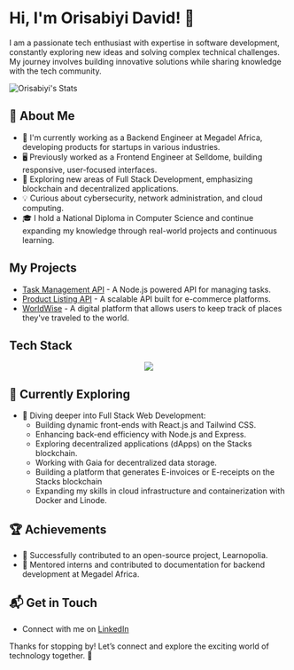 # Hi, I'm Orisabiyi David! 👋

I am a passionate tech enthusiast with expertise in software development, constantly exploring new ideas and solving complex technical challenges. My journey involves building innovative solutions while sharing knowledge with the tech community.

![Orisabiyi's Stats](https://github-readme-stats.vercel.app/api?username=Orisabiyi&theme=vue-dark&show_icons=true&hide_border=true&count_private=true)

## 🚀 About Me

- 🔭 I'm currently working as a Backend Engineer at Megadel Africa, developing products for startups in various industries.
- 🖥️ Previously worked as a Frontend Engineer at Selldome, building responsive, user-focused interfaces.
- 🌱 Exploring new areas of Full Stack Development, emphasizing blockchain and decentralized applications.
- 💡 Curious about cybersecurity, network administration, and cloud computing.
- 🎓 I hold a National Diploma in Computer Science and continue expanding my knowledge through real-world projects and continuous learning.

## My Projects
- [Task Management API](https://github.com/Orisabiyi/taskify) - A Node.js powered API for managing tasks.
- [Product Listing API](https://github.com/Orisabiyi/simple-crud-api) - A scalable API built for e-commerce platforms.
- [WorldWise](https://github.com/Orisabiyi/worldwise) - A digital platform that allows users to keep track of places they've traveled to the world.

## Tech Stack
<p align="center">
  <a href="https://skillicons.dev">
    <img src="https://skillicons.dev/icons?i=js,nodejs,react,nextjs,redux,mongodb,express,py,flask,postgres,html,css,scss,tailwind,vercel,vim&perline=4" />
  </a>
</p>

## 🌱 Currently Exploring

- 🚀 Diving deeper into Full Stack Web Development:
  - Building dynamic front-ends with React.js and Tailwind CSS.
  - Enhancing back-end efficiency with Node.js and Express.
  - Exploring decentralized applications (dApps) on the Stacks blockchain.
  - Working with Gaia for decentralized data storage.
  - Building a platform that generates E-invoices or E-receipts on the Stacks blockchain
  - Expanding my skills in cloud infrastructure and containerization with Docker and Linode.

## 🏆 Achievements

- 🌟 Successfully contributed to an open-source project, Learnopolia.
- 🚀 Mentored interns and contributed to documentation for backend development at Megadel Africa.

## 📬 Get in Touch

- Connect with me on [LinkedIn](https://www.linkedin.com/in/orisabiyi)

Thanks for stopping by! Let’s connect and explore the exciting world of technology together. 🚀

<!--

Here are some ideas to get you started:

- 🔭 I’m currently working on ...
- 🌱 I’m currently learning ...
- 👯 I’m looking to collaborate on ...
- 🤔 I’m looking for help with ...
- 💬 Ask me about ...
- 📫 How to reach me: ...
- 😄 Pronouns: ...
- ⚡ Fun fact: ...
-->
